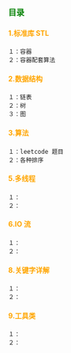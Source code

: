 ### <font color=green>目录</font>
#### <font color=orange>1.标准库 STL</font>
```
１：容器
２：容器配套算法
```
#### <font color=orange>2.数据结构</font>
```
１：链表
２：树
３：图
```
#### <font color=orange>3.算法</font>
```
１：leetcode 题目
２：各种排序
```
#### <font color=orange>5.多线程</font>
```
１：
２：
```
#### <font color=orange>6.IO 流</font>
```
１：
２：
```
#### <font color=orange>8.关键字详解</font>
```
１：
２：
```
#### <font color=orange>9.工具类</font>
```
１：
２：
```